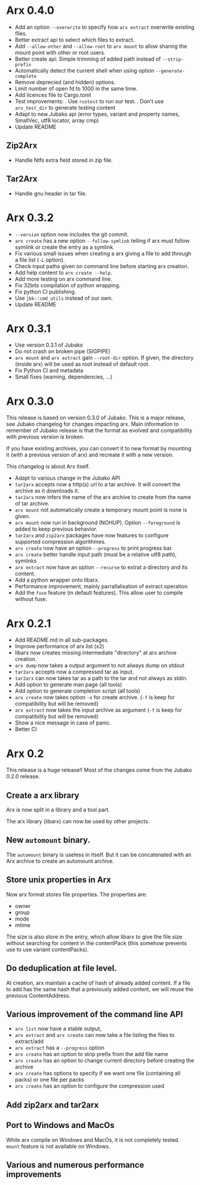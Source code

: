 # Arx 0.4.0

- Add an option `--overwrite` to specify how `arx extract` overwrite existing files.
- Better extract api to select which files to extract.
- Add `--allow-other` and `--allow-root` to `arx mount` to allow sharing the mount point
  with other or root users.
- Better create api: Simple trimming of added path instead of `--strip-prefix`
- Automatically detect the current shell when using option `--generate-complete`
- Remove deprecied (and hidden) options.
- Limit number of open fd to 1000 in the same time.
- Add licences file to Cargo.toml
- Test improvements:
 . Use `rustest` to run our test.
 . Don't use `arx_test_dir` to generate testing content
- Adapt to new Jubako api (error types, variant and property names, SmallVec, utf8 locator, array cmp)
- Update README

## Zip2Arx

- Handle Ntfs extra field stored in zip file.

## Tar2Arx

- Handle gnu header in tar file.

# Arx 0.3.2

- `--version` option now includes the git commit.
- `arx create` has a new option `--follow-symlink` telling if arx must follow symlink or
  create the entry as a symlink.
- Fix various small issues when creating a arx giving a file to add through a file list (`-L` option).
- Check input paths given on command line before starting arx creation.
- Add help content to `arx create --help`.
- Add more testing on arx command line.
- Fix 32bits compilation of python wrapping.
- Fix python CI publishing.
- Use `jbk::cmd_utils` instead of our own.
- Update README

# Arx 0.3.1

- Use version 0.3.1 of Jubako
- Do not crash on broken pipe (SIGPIPE)
- `arx mount` and `arx extract` gain `--root-dir` option. If given, the directory (inside arx) will
  be used as root instead of default root.
- Fix Python CI and metadata
- Small fixes (warning, dependencies, ...)

# Arx 0.3.0

This release is based on version 0.3.0 of Jubako.
This is a major release, see Jubako changelog for changes impacting arx.
Main information to remember of Jubako release is that the format as evolved and compatibility
with previous version is broken.

If you have existing archives, you can convert it to new format by mounting it (with a previous version of arx)
and recreate it with a new version.


This changelog is about Arx itself.

- Adapt to various change in the Jubako API
- `tar2arx` accepts now a http(s) url to a tar archive. It will convert the archive as it
  downloads it.
- `tar2arx` now infers the name of the arx archive to create from the name of tar archive.
- `arx mount` not automatically create a temporary mount point is none is given.
- `arx mount` now run in background (NOHUP). Option `--foreground` is added to keep previous behavior.
- `tar2arx` and `zip2arx` packages have now features to configure supported compression algorithmes.
- `arx create` now have an option `--progress` to print progress bar.
- `arx create` better handle input path (must be a relative utf8 path), symlinks
- `arx extract` now have an option `--recurse` to extrat a directory and its content.
- Add a python wrapper onto libarx.
- Performance improvement, mainly parrallalisation of extract operation
- Add the `fuse` feature (in default features). This allow user to compile without fuse.

# Arx 0.2.1

- Add README.md in all sub-packages.
- Improve performance of arx list (x2)
- libarx now creates missing intermediate "directory" at arx archive creation.
- `arx dump` now takes a output argument to not always dump on stdout
- `tar2arx` accepts now a compressed tar as input.
- `tar2arx` can now takes tar as a path to the tar and not always as stdin.
- Add option to generate man page (all tools)
- Add option to generate completion script (all tools)
- `arx create` now takes option `-o` for create archive. (`-f` is keep for compatibility but will be removed)
- `arx extract` now takes the input archive as argument (`-f` is keep for compatibility but will be removed)
- Show a nice message in case of panic.
- Better CI

# Arx 0.2

This release is a huge release!!
Most of the changes come from the Jubako 0.2.0 release.

## Create a arx library

Arx is now split in a library and a tool part.

The arx library (libarx) can now be used by other projects.

## New `automount` binary.

The `automount` binary is useless in itself. But it can be concatenated with an Arx archive to
create an automount archive.


## Store unix properties in Arx

Now arx format stores file properties. The properties are:

- owner
- group
- mode
- mtime

The size is also store in the entry, which allow libarx to give the file size without searching
for content in the contentPack (this somehow prevents use to use variant contentPacks).

## Do deduplication at file level.

At creation, arx maintain a cache of hash of already added content.
If a file to add has the same hash that a previously added content, we will reuse the previous ContentAddress.

## Various improvement of the command line API

- `arx list` now have a stable output,
- `arx extract` and `arx create` can now take a file listing the files to extract/add
- `arx extract` has a `--progress` option
- `arx create` has an option to strip prefix from the add file name
- `arx create` has an option to change current directory before creating the archive
- `arx create` has options to specify if we want one file (containing all packs) or one file per packs
- `arx create` has an option to configure the compression used

## Add zip2arx and tar2arx

## Port to Windows and MacOs

While arx compile on Windows and MacOs, it is not completely tested.
`mount` feature is not available on Windows.

## Various and numerous performance improvements
